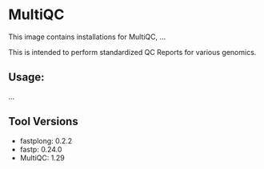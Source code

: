 # MultiQC
This image contains installations for MultiQC, ...

This is intended to perform standardized QC Reports for various genomics.


## Usage:
...

## Tool Versions
- fastplong: 0.2.2
- fastp: 0.24.0
- MultiQC: 1.29
